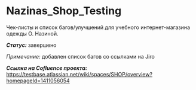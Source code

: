 # Nazinas_Shop_Testing

Чек-листы и список багов/улучшений для учебного интернет-магазина одежды О. Назиной.

***Статус:*** завершено

*Примечание:* добавлен список багов со ссылками на Jiro

***Ссылка на Cofluence проекта:***
https://testbase.atlassian.net/wiki/spaces/SHOP/overview?homepageId=1411056054

